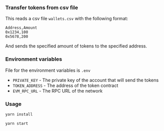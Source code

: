 ### Transfer tokens from csv file

This reads a csv file `wallets.csv` with the following format:
```
Address,Amount
0x1234,100
0x5678,200
```

And sends the specified amount of tokens to the specified address.

### Environment variables

File for the environment variables is `.env`
- `PRIVATE_KEY` - The private key of the account that will send the tokens
- `TOKEN_ADDRESS` - The address of the token contract
- `EVM_RPC_URL` - The RPC URL of the network

### Usage

```bash
yarn install

yarn start
```
